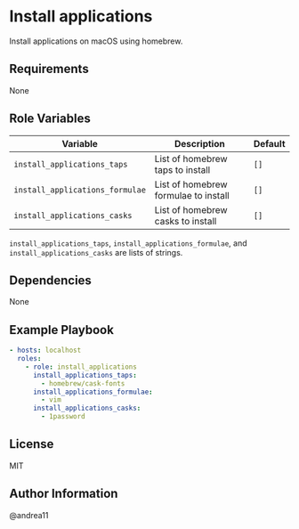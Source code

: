 # Install applications

Install applications on macOS using homebrew.

## Requirements

None

## Role Variables

| Variable                        | Description                          | Default |
| ------------------------------- | ------------------------------------ | ------- |
| `install_applications_taps`     | List of homebrew taps to install     | `[]`    |
| `install_applications_formulae` | List of homebrew formulae to install | `[]`    |
| `install_applications_casks`    | List of homebrew casks to install    | `[]`    |

`install_applications_taps`, `install_applications_formulae`, and `install_applications_casks` are lists of strings.

## Dependencies

None

## Example Playbook

```yaml
- hosts: localhost
  roles:
    - role: install_applications
      install_applications_taps:
        - homebrew/cask-fonts
      install_applications_formulae:
        - vim
      install_applications_casks:
        - 1password
```

## License

MIT

## Author Information

@andrea11

